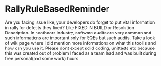 # RallyRuleBasedReminder
Are you facing issue like, your developers do forget to put vital information in rally for defects they fixed? Like FIXED IN BUILD or Resolution Description. In heathcare industry, software audits are very common and such informations are important only for SQEs but such audits.
Take a look of wiki page where i did mention more informations on what this tool is and how can you use it. 
Please dont except solid coding, unittests etc because this was created out of problem I faced as a team lead and was built during free personal(and some work) hours
